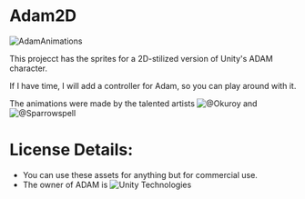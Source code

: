 # Adam2D

![AdamAnimations](https://user-images.githubusercontent.com/263776/32796990-f3141370-c935-11e7-88d0-f97d551a69ab.gif)

This projecct has the sprites for a 2D-stilized version of Unity's ADAM character.

If I have time, I will add a controller for Adam, so you can play around with it.

The animations were made by the talented artists ![@Okuroy](https://twitter.com/okuroy) and ![@Sparrowspell](https://twitter.com/Sparrowspell)

# License Details:

- You can use these assets for anything but for commercial use. 
- The owner of ADAM is ![Unity Technologies](unity3d.com/)
